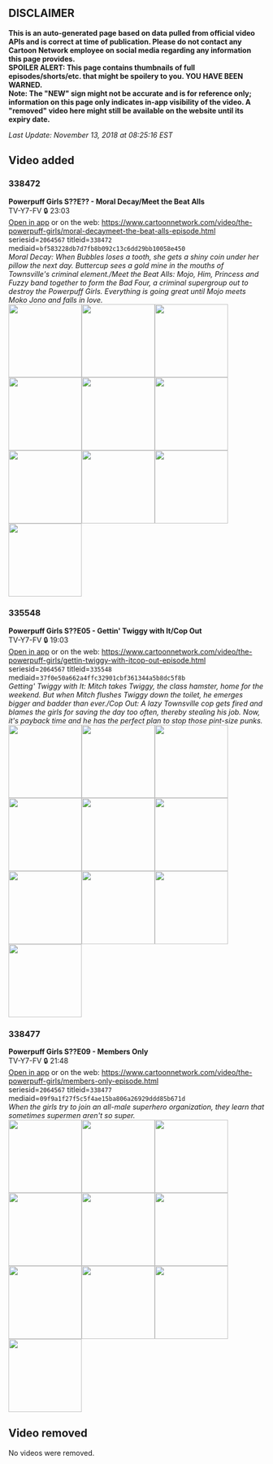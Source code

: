 ## DISCLAIMER
**This is an auto-generated page based on data pulled from official video APIs and is correct at time of publication. Please do not contact any Cartoon Network employee on social media regarding any information this page provides.**  
**SPOILER ALERT: This page contains thumbnails of full episodes/shorts/etc. that might be spoilery to you. YOU HAVE BEEN WARNED.**  
**Note: The "NEW" sign might not be accurate and is for reference only; information on this page only indicates in-app visibility of the video. A "removed" video here might still be available on the website until its expiry date.**  

_Last Update: November 13, 2018 at 08:25:16 EST_
## Video added
### 338472
**Powerpuff Girls S??E?? - Moral Decay/Meet the Beat Alls**  
TV-Y7-FV 🔒 23:03  
[Open in app](https://tinyurl.com/yc8nk29h) or on the web: https://www.cartoonnetwork.com/video/the-powerpuff-girls/moral-decaymeet-the-beat-alls-episode.html  
seriesid=`2064567` titleid=`338472` mediaid=`bf583228db7d7fb8b092c13c6dd29bb10058e450`  
_Moral Decay: When Bubbles loses a tooth, she gets a shiny coin under her pillow the next day. Buttercup sees a gold mine in the mouths of Townsville's criminal element./Meet the Beat Alls: Mojo, Him, Princess and Fuzzy band together to form the Bad Four, a criminal supergroup out to destroy the Powerpuff Girls. Everything is going great until Mojo meets Moko Jono and falls in love._  
<a href="https://s3.amazonaws.com/cn-orchestrator/338472_001_1280x720.jpg"><img src="https://s3.amazonaws.com/cn-orchestrator/338472_001_640x360.jpg" height="144px" /></a><a href="https://s3.amazonaws.com/cn-orchestrator/338472_002_1280x720.jpg"><img src="https://s3.amazonaws.com/cn-orchestrator/338472_002_640x360.jpg" height="144px" /></a><a href="https://s3.amazonaws.com/cn-orchestrator/338472_003_1280x720.jpg"><img src="https://s3.amazonaws.com/cn-orchestrator/338472_003_640x360.jpg" height="144px" /></a><a href="https://s3.amazonaws.com/cn-orchestrator/338472_004_1280x720.jpg"><img src="https://s3.amazonaws.com/cn-orchestrator/338472_004_640x360.jpg" height="144px" /></a><a href="https://s3.amazonaws.com/cn-orchestrator/338472_005_1280x720.jpg"><img src="https://s3.amazonaws.com/cn-orchestrator/338472_005_640x360.jpg" height="144px" /></a><a href="https://s3.amazonaws.com/cn-orchestrator/338472_006_1280x720.jpg"><img src="https://s3.amazonaws.com/cn-orchestrator/338472_006_640x360.jpg" height="144px" /></a><a href="https://s3.amazonaws.com/cn-orchestrator/338472_007_1280x720.jpg"><img src="https://s3.amazonaws.com/cn-orchestrator/338472_007_640x360.jpg" height="144px" /></a><a href="https://s3.amazonaws.com/cn-orchestrator/338472_008_1280x720.jpg"><img src="https://s3.amazonaws.com/cn-orchestrator/338472_008_640x360.jpg" height="144px" /></a><a href="https://s3.amazonaws.com/cn-orchestrator/338472_009_1280x720.jpg"><img src="https://s3.amazonaws.com/cn-orchestrator/338472_009_640x360.jpg" height="144px" /></a><a href="https://s3.amazonaws.com/cn-orchestrator/338472_010_1280x720.jpg"><img src="https://s3.amazonaws.com/cn-orchestrator/338472_010_640x360.jpg" height="144px" /></a>
### 335548
**Powerpuff Girls S??E05 - Gettin' Twiggy with It/Cop Out**  
TV-Y7-FV 🔒 19:03  
[Open in app](https://tinyurl.com/yd8zherq) or on the web: https://www.cartoonnetwork.com/video/the-powerpuff-girls/gettin-twiggy-with-itcop-out-episode.html  
seriesid=`2064567` titleid=`335548` mediaid=`37f0e50a662a4ffc32901cbf361344a5b8dc5f8b`  
_Getting' Twiggy with It: Mitch takes Twiggy, the class hamster, home for the weekend. But when Mitch flushes Twiggy down the toilet, he emerges bigger and badder than ever./Cop Out: A lazy Townsville cop gets fired and blames the girls for saving the day too often, thereby stealing his job. Now, it's payback time and he has the perfect plan to stop those pint-size punks._  
<a href="https://s3.amazonaws.com/cn-orchestrator/335548_001_1280x720.jpg"><img src="https://s3.amazonaws.com/cn-orchestrator/335548_001_640x360.jpg" height="144px" /></a><a href="https://s3.amazonaws.com/cn-orchestrator/335548_002_1280x720.jpg"><img src="https://s3.amazonaws.com/cn-orchestrator/335548_002_640x360.jpg" height="144px" /></a><a href="https://s3.amazonaws.com/cn-orchestrator/335548_003_1280x720.jpg"><img src="https://s3.amazonaws.com/cn-orchestrator/335548_003_640x360.jpg" height="144px" /></a><a href="https://s3.amazonaws.com/cn-orchestrator/335548_004_1280x720.jpg"><img src="https://s3.amazonaws.com/cn-orchestrator/335548_004_640x360.jpg" height="144px" /></a><a href="https://s3.amazonaws.com/cn-orchestrator/335548_005_1280x720.jpg"><img src="https://s3.amazonaws.com/cn-orchestrator/335548_005_640x360.jpg" height="144px" /></a><a href="https://s3.amazonaws.com/cn-orchestrator/335548_006_1280x720.jpg"><img src="https://s3.amazonaws.com/cn-orchestrator/335548_006_640x360.jpg" height="144px" /></a><a href="https://s3.amazonaws.com/cn-orchestrator/335548_007_1280x720.jpg"><img src="https://s3.amazonaws.com/cn-orchestrator/335548_007_640x360.jpg" height="144px" /></a><a href="https://s3.amazonaws.com/cn-orchestrator/335548_008_1280x720.jpg"><img src="https://s3.amazonaws.com/cn-orchestrator/335548_008_640x360.jpg" height="144px" /></a><a href="https://s3.amazonaws.com/cn-orchestrator/335548_009_1280x720.jpg"><img src="https://s3.amazonaws.com/cn-orchestrator/335548_009_640x360.jpg" height="144px" /></a><a href="https://s3.amazonaws.com/cn-orchestrator/335548_010_1280x720.jpg"><img src="https://s3.amazonaws.com/cn-orchestrator/335548_010_640x360.jpg" height="144px" /></a>
### 338477
**Powerpuff Girls S??E09 - Members Only**  
TV-Y7-FV 🔒 21:48  
[Open in app](https://tinyurl.com/y8d9ompm) or on the web: https://www.cartoonnetwork.com/video/the-powerpuff-girls/members-only-episode.html  
seriesid=`2064567` titleid=`338477` mediaid=`09f9a1f27f5c5f4ae15ba806a26929ddd85b671d`  
_When the girls try to join an all-male superhero organization, they learn that sometimes supermen aren't so super._  
<a href="https://s3.amazonaws.com/cn-orchestrator/338477_001_1280x720.jpg"><img src="https://s3.amazonaws.com/cn-orchestrator/338477_001_640x360.jpg" height="144px" /></a><a href="https://s3.amazonaws.com/cn-orchestrator/338477_002_1280x720.jpg"><img src="https://s3.amazonaws.com/cn-orchestrator/338477_002_640x360.jpg" height="144px" /></a><a href="https://s3.amazonaws.com/cn-orchestrator/338477_003_1280x720.jpg"><img src="https://s3.amazonaws.com/cn-orchestrator/338477_003_640x360.jpg" height="144px" /></a><a href="https://s3.amazonaws.com/cn-orchestrator/338477_004_1280x720.jpg"><img src="https://s3.amazonaws.com/cn-orchestrator/338477_004_640x360.jpg" height="144px" /></a><a href="https://s3.amazonaws.com/cn-orchestrator/338477_005_1280x720.jpg"><img src="https://s3.amazonaws.com/cn-orchestrator/338477_005_640x360.jpg" height="144px" /></a><a href="https://s3.amazonaws.com/cn-orchestrator/338477_006_1280x720.jpg"><img src="https://s3.amazonaws.com/cn-orchestrator/338477_006_640x360.jpg" height="144px" /></a><a href="https://s3.amazonaws.com/cn-orchestrator/338477_007_1280x720.jpg"><img src="https://s3.amazonaws.com/cn-orchestrator/338477_007_640x360.jpg" height="144px" /></a><a href="https://s3.amazonaws.com/cn-orchestrator/338477_008_1280x720.jpg"><img src="https://s3.amazonaws.com/cn-orchestrator/338477_008_640x360.jpg" height="144px" /></a><a href="https://s3.amazonaws.com/cn-orchestrator/338477_009_1280x720.jpg"><img src="https://s3.amazonaws.com/cn-orchestrator/338477_009_640x360.jpg" height="144px" /></a><a href="https://s3.amazonaws.com/cn-orchestrator/338477_010_1280x720.jpg"><img src="https://s3.amazonaws.com/cn-orchestrator/338477_010_640x360.jpg" height="144px" /></a>
## Video removed
No videos were removed.
